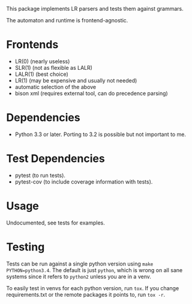 This package implements LR parsers and tests them against grammars.

The automaton and runtime is frontend-agnostic.

# Frontends

- LR(0) (nearly useless)
- SLR(1) (not as flexible as LALR)
- LALR(1) (best choice)
- LR(1) (may be expensive and usually not needed)
- automatic selection of the above
- bison xml (requires external tool, can do precedence parsing)

# Dependencies

- Python 3.3 or later. Porting to 3.2 is possible but not important to me.

# Test Dependencies

- pytest (to run tests).
- pytest-cov (to include coverage information with tests).

# Usage

Undocumented, see tests for examples.

# Testing

Tests can be run against a single python version using
`make PYTHON=python3.4`. The default is just `python`, which is wrong
on all sane systems since it refers to `python2` unless you are in a venv.

To easily test in venvs for each python version, run `tox`. If you change
requirements.txt or the remote packages it points to, run `tox -r`.
